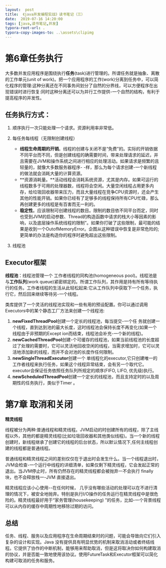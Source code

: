 ```yaml
---
layout:  post
title:  《java并发编程实战》读书笔记（三）
date:  2019-07-16 14:20:00
tags: [java,读书笔记,并发]
typora-root-url: .
typora-copy-images-to: ..\assets\clipimg
---
```


# 第6章任务执行

 

大多数并发应用程序是围绕执行**任务**(task)进行管理的。所谓任务就是抽象、离散的工作单元(unit of work)。把一个应用程序的工作(work)分离到任务中，可以简化程序的管理:这种分离还在不同事务间划分了自然的分界线，可以方便程序在出现错误时进行恢复:同时这种分离还可以为并行工作提供-一个自然的结构，有利于提高程序的并发性。

 

## 任务执行方式：

1. 顺序执行一次只能处理一个请求。资源利用率非常低。
2. 每任务每线程（无限制创建线程）

	- **线程生命周期的开销**。线程的创建与关闭不是“免费”的。实际的开销依据不同平台而不同，但是创建线程的确需要时间，带来处理请求的延迟，并且需要在JVM和操作系统之间进行相应的处理活动。如果请求是频繁的且轻量的，就像大多数服务器程序-      -样，那么为每个请求创建-一个新线程的做法就会消耗大量的计算资源。
	- **资源消耗量。**活动线程会消耗系统资源，尤其是内存。如果可运行的线程数多于可用的处理器数，线程将会空闲。大量空闲线程占用更多内存，给垃圾回收器带来压力，而且大量线程在竞争CPU资源时，还会产生其他的性能开销。如果你已经有了足够多的线程保持所有CPU忙碌，那么再创建更多的线程是有百害而无一利的。
	- **稳定性**。应该限制可创建线程的数目。限制的数目依不同平台而定，同时也受到JVM的启动参数、Thread的构造函数中请求的栈大小等因素的影响，以及底层操作系统线程的限制”。如果你打破了这些限制，最可能的结果是收到一个OutofMemoryError。企图从这种错误中恢复是非常危险的;更简单的办法是构造你的程序时避免超出这些限制。
3. 线程池 

## Executor框架

 

**线程池**：线程池管理一个 工作者线程的同构池(homogeneous pool)。线程池是与**工作队列**(work queue)紧密绑定的。所谓工作队列，其作用是持有所有等待执行的任务。工作者线程的生活从此轻松起来:它从工作队列中获取下一个任务，执行它，然后回来继续等待另-一个线程。

 

类库提供了一个灵活的线程池实现和一些有用的预设配置。你可以通过调用Executors中的某个静态工厂方法来创建一个线程池:

1. **newFixedThreadPool**创建一个定长的线程池，每当提交-一个任      务就创建一个线程，直到达到池的最大长度，这时线程池会保持长度不再变化(如果一个线程由于非预期的Except      ion而结束，线程池会补充-一个新的线程)。
2. **newCachedThreadPool**创建-个可缓存的线程池，如果当前线程池的长度超过了处理的需要时，它可以灵活地回收空闲的线程，当需求增加时，它可以灵活地添加新的线程，而并不会对池的长度作任何限制。
3. **newSingleThreadExecutor**创建一个      单线程化的executor,它只创建唯一的工作者线程来执行任务，如果这个线程异常结束，会有另一个取代它。executor会保证任务依照任务队列所规定的顺序(FIFO,      LIFO, 优先级)执行。
4. **newScheduledThreadPool**创建一个定长的线程池，而且支持定时的以及周期性的任务执行，类似于Timer      。

 

# 第7章 取消和关闭

 

**精灵线程**

线程被分为两种:普通线程和精灵线程。JVM启动的时创建所有的线程，除了主线程以外，其他的都是精灵线程(比如垃圾回收器和其他类似线程)。当一个新的线程创建时，新线程继承了创建它的线程的后台状态，所以默认情况下,任何主线程创建的线程都是普通线程。

 

普通线程和精灵线程之间的差别仅仅在于退出时会发生什么。当一个线程退出时，JVM会检查-一个运行中线程的详细清单，如果仅剩下精灵线程，它会发起正常的退出。当JVM停止时，所有仍然存在的精灵线程都会被抛弃一不会执行 finally块，也不会释放栈一-JVM 直接退出。

 

精灵线程应该小心使用--在任何时候， 几乎没有哪些活动的处理可以在不进行清理的情况下，被安全地抛弃。特别是执行I/O操作的任务运行在精灵线程中是很危险的。精灵线程最好用于“家务管理(housekeeping) ”的任务，比如-一个背景线程可以从内存的缓存中周期性地移除过期的访问。

 

## 总结

任务、线程、服务以及应用程序在生命周期结束时的问题，可能会导致向它们引入复杂的设计和实现。Java 没有提供具有明显优势的机制来取消活动或者终结线程。它提供了协作的中断机制，能够用来帮助取消，但是这将取决你如何构建取消的协议，并是否能一致地使用该协议。使用FutureTask和Executor框架可以简化构建可取消的任务和服务。

